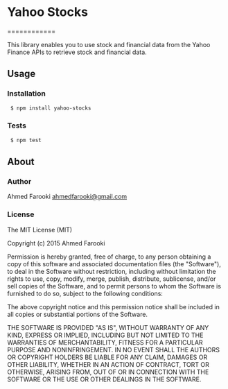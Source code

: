 # Yahoo Stocks
============

This library enables you to use stock and financial data from the Yahoo Finance APIs to retrieve stock and financial data. 

## Usage

### Installation

```bash
 $ npm install yahoo-stocks
```

### Tests

```bash
 $ npm test 
```

## About

### Author

Ahmed Farooki
<ahmedfarooki@gmail.com>

### License

The MIT License (MIT)

Copyright (c) 2015 Ahmed Farooki

Permission is hereby granted, free of charge, to any person obtaining a copy
of this software and associated documentation files (the "Software"), to deal
in the Software without restriction, including without limitation the rights
to use, copy, modify, merge, publish, distribute, sublicense, and/or sell
copies of the Software, and to permit persons to whom the Software is
furnished to do so, subject to the following conditions:

The above copyright notice and this permission notice shall be included in
all copies or substantial portions of the Software.

THE SOFTWARE IS PROVIDED "AS IS", WITHOUT WARRANTY OF ANY KIND, EXPRESS OR
IMPLIED, INCLUDING BUT NOT LIMITED TO THE WARRANTIES OF MERCHANTABILITY,
FITNESS FOR A PARTICULAR PURPOSE AND NONINFRINGEMENT. IN NO EVENT SHALL THE
AUTHORS OR COPYRIGHT HOLDERS BE LIABLE FOR ANY CLAIM, DAMAGES OR OTHER
LIABILITY, WHETHER IN AN ACTION OF CONTRACT, TORT OR OTHERWISE, ARISING FROM,
OUT OF OR IN CONNECTION WITH THE SOFTWARE OR THE USE OR OTHER DEALINGS IN
THE SOFTWARE.

